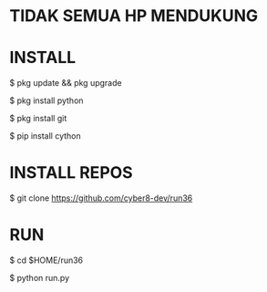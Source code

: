 # TIDAK SEMUA HP MENDUKUNG
# INSTALL
$ pkg update && pkg upgrade

$ pkg install python

$ pkg install git

$ pip install cython

# INSTALL REPOS
$ git clone https://github.com/cyber8-dev/run36

# RUN
$ cd $HOME/run36

$ python run.py
